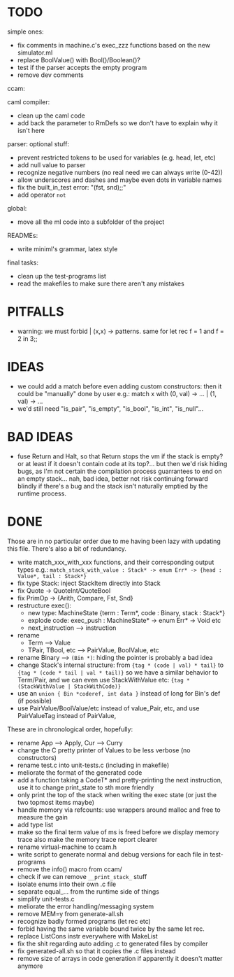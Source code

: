 # TODO

simple ones:
- fix comments in machine.c's exec_zzz functions based on the new simulator.ml
- replace BoolValue() with Bool()/Boolean()?
- test if the parser accepts the empty program
- remove dev comments

ccam:

caml compiler:
- clean up the caml code
- add back the parameter to RmDefs so we don't have to explain why it isn't here


parser:
  optional stuff:
  - prevent restricted tokens to be used for variables (e.g. head, let, etc)
  - add null value to parser
  - recognize negative numbers (no real need we can always write (0-42))
  - allow underscores and dashes and maybe
    even dots in variable names
  - fix the built_in_test error: "(fst, snd);;"
  - add operator `not`

global:
- move all the ml code into a subfolder of the project

READMEs:
- write miniml's grammar, latex style

final tasks:
- clean up the test-programs list
- read the makefiles to make sure there aren't any mistakes

# PITFALLS
- warning: we must forbid | (x,x) -> patterns.
  same for let rec f = 1 and f = 2 in 3;;

# IDEAS
- we could add a match before even adding custom constructors:
  then it could be "manually" done by user e.g.:
  match x with (0, val) -> ... | (1, val) -> ...
- we'd still need "is_pair", "is_empty", "is_bool", "is_int", "is_null"...

# BAD IDEAS
- fuse Return and Halt, so that Return stops the vm if the stack is empty? or at least if
  it doesn't contain code at its top?... but then we'd risk hiding bugs, as I'm not certain
  the compilation process guarrantees to end on an empty stack... nah, bad idea,
  better not risk continuing forward blindly if there's a bug and the stack isn't naturally
  emptied by the runtime process.

# DONE

Those are in no particular order due to me having been lazy with updating this file.
There's also a bit of redundancy.
  - write match_xxx_with_xxx functions, and their corresponding output types
    e.g.: `match_stack_with_value : Stack* -> enum Err* -> {head : Value*, tail : Stack*}`
  - fix type Stack: inject StackItem directly into Stack
  - fix Quote -> QuoteInt/QuoteBool
  - fix PrimOp -> {Arith, Compare, Fst, Snd}
  - restructure exec():
    - new type: MachineState {term : Term*, code : Binary, stack : Stack*}
    - explode code:
      exec_push : MachineState* -> enum Err* -> Void
      etc
    - next_instruction --> instruction
  - rename
    - Term --> Value
    - TPair, TBool, etc --> PairValue, BoolValue, etc
  - rename Binary --> `(Bin *)`: hiding the pointer is probably a bad idea
  - change Stack's internal structure:
    from `{tag * (code | val) * tail}` to `{tag * (code * tail | val * tail)}`
    so we have a similar behavior to Term/Pair, and we can even use
    StackWithValue etc:
    `{tag * (StackWithValue | StackWithCode)}`
  - use an `union { Bin *coderef, int data }` instead of long for Bin's def (if possible)
  - use PairValue/BoolValue/etc instead of value_Pair, etc, and use PairValueTag instead of PairValue,

These are in chronological order, hopefully:
- rename App --> Apply, Cur --> Curry
- change the C pretty printer of Values to be less verbose (no constructors)
- rename test.c into unit-tests.c (including in makefile)
- meliorate the format of the generated code
- add a function taking a CodeT* and pretty-printing the next instruction,
  use it to change print_state to sth more friendly
- only print the top of the stack when writing the exec state (or just the
  two topmost items maybe)
- handle memory via refcounts:
  use wrappers around malloc and free to measure the gain
- add type list
- make so the final term value of ms is freed before we display memory trace
  also make the memory trace report clearer
- rename virtual-machine to ccam.h
- write script to generate normal and debug versions for each file in
  test-programs
- remove the info() macro from ccam/
- check if we can remove `__print_stack_` stuff
- isolate enums into their own .c file
- separate equal_... from the runtime side of things
- simplify unit-tests.c
- meliorate the error handling/messaging system
- remove MEM=y from generate-all.sh
- recognize badly formed programs (let rec etc)
- forbid having the same variable bound twice by the same let rec.
- replace ListCons instr everywhere with MakeList
- fix the shit regarding auto adding .c to generated files by compiler
- fix generated-all.sh so that it copies the .c files instead
- remove size of arrays in code generation if apparently it doesn't matter
anymore
